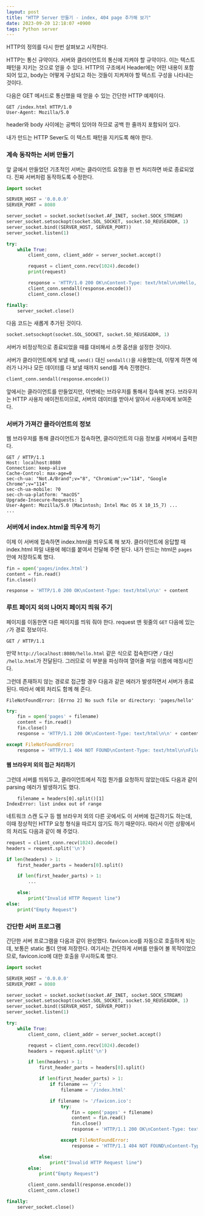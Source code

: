 ```yaml
---
layout: post
title: "HTTP Server 만들기 - index, 404 page 추가해 보기"
date: 2023-09-20 12:18:07 +0900
tags: Python server
---
```


HTTP의 정의를 다시 한번 살펴보고 시작한다.

HTTP는 통신 규약이다. 서버와 클라이언트의 통신에 지켜야 할 규약이다. 이는 텍스트 패턴을 지키는 것으로 얻을 수 있다. HTTP의 구조에서 Header에는 어떤 내용이 포함되어 있고, body는 어떻게 구성되고 하는 것들이 지켜져야 할 텍스트 구성을 나타내는 것이다.

다음은 GET 메서드로 통신했을 때 얻을 수 있는 간단한 HTTP 예제이다.

```
GET /index.html HTTP/1.0
User-Agent: Mozilla/5.0

```

header와 body 사이에는 공백이 있어야 하므로 공백 한 줄까지 포함되어 있다.

내가 만드는 HTTP Sever도 이 텍스트 패턴을 지키도록 해야 한다.

### 계속 동작하는 서버 만들기

앞 글에서 만들었던 기초적인 서버는 클라이언트 요청을 한 번 처리하면 바로 종료되었다. 진짜 서버처럼 동작하도록 수정한다.

```python
import socket

SERVER_HOST = '0.0.0.0'
SERVER_PORT = 8080

server_socket = socket.socket(socket.AF_INET, socket.SOCK_STREAM)
server_socket.setsockopt(socket.SOL_SOCKET, socket.SO_REUSEADDR, 1)
server_socket.bind((SERVER_HOST, SERVER_PORT))
server_socket.listen(1)

try:
    while True:
        client_conn, client_addr = server_socket.accept()

        request = client_conn.recv(1024).decode()
        print(request)

        response = 'HTTP/1.0 200 OK\nContent-Type: text/html\n\nHello, World'
        client_conn.sendall(response.encode())
        client_conn.close()

finally:
    server_socket.close()


```

다음 코드는 새롭게 추가된 것이다.

```python
socket.setsockopt(socket.SOL_SOCKET, socket.SO_REUSEADDR, 1)
```

서버가 비정상적으로 종료되었을 때를 대비해서 소켓 옵션을 설정한 것이다.

서버가 클라이언트에게 보낼 때, `send()` 대신 `sendall()`을 사용했는데, 이렇게 하면 에러가 나거나 모든 데이터를 다 보낼 때까지 send를 계속 진행한다.

```python
client_conn.sendall(response.encode())
```

앞에서는 클라이언트를 만들었지만, 이번에는 브라우저를 통해서 접속해 본다. 브라우저는 HTTP 사용자 에이전트이므로, 서버의 데이터를 받아서 알아서 사용자에게 보여준다.

### 서버가 가져간 클라이언트의 정보

웹 브라우저를 통해 클라이언트가 접속하면, 클라이언트의 다음 정보를 서버에서 출력한다.

```
GET / HTTP/1.1
Host: localhost:8080
Connection: keep-alive
Cache-Control: max-age=0
sec-ch-ua: "Not.A/Brand";v="8", "Chromium";v="114", "Google Chrome";v="114"
sec-ch-ua-mobile: ?0
sec-ch-ua-platform: "macOS"
Upgrade-Insecure-Requests: 1
User-Agent: Mozilla/5.0 (Macintosh; Intel Mac OS X 10_15_7) ...
...
```

### 서버에서 index.html을 띄우게 하기

이제 이 서버에 접속하면 index.html을 띄우도록 해 보자. 클라이언트에 응답할 때 index.html 파일 내용에 헤더를 붙여서 전달해 주면 된다. 내가 만드는 html은 `pages` 안에 저장하도록 했다.

```python
fin = open('pages/index.html')
content = fin.read()
fin.close()

response = 'HTTP/1.0 200 OK\nContent-Type: text/html\n\n' + content
```

### 루트 페이지 외의 나머지 페이지 띄워 주기

페이지를 이동한면 다른 페이지를 띄워 줘야 한다. request 맨 윗줄의 `GET` 다음에 있는 `/`가 경로 정보이다.

```
GET / HTTP/1.1
```

만약 `http://localhost:8080/hello.html` 같은 식으로 접속한다면 `/` 대신 `/hello.html`가 전달된다. 그러므로 이 부분을 파싱하여 열어줄 파일 이름에 매칭시킨다.

그런데 존재하지 않는 경로로 접근할 경우 다음과 같은 에러가 발생하면서 서버가 종료된다. 따라서 예외 처리도 함께 해 준다.

```
FileNotFoundError: [Errno 2] No such file or directory: 'pages/hello'
```

```python
try:
    fin = open('pages' + filename)
    content = fin.read()
    fin.close()
    response = 'HTTP/1.1 200 OK\nContent-Type: text/html\n\n' + content

except FileNotFoundError:
    response = 'HTTP/1.1 404 NOT FOUND\nContent-Type: text/html\n\nFile Not Found'
```

#### 웹 브라우저 외의 접근 처리하기

그런데 서버를 띄워두고, 클라이언트에서 직접 뭔가를 요청하지 않았는데도 다음과 같이 parsing 에러가 발생하기도 했다.

```
    filename = headers[0].split()[1]
IndexError: list index out of range
```

네트워크 스캔 도구 등 웹 브라우저 외의 다른 곳에서도 이 서버에 접근하기도 하는데, 이때 정상적인 HTTP 요청 형식을 따르지 않기도 하기 때문이다. 따라서 이런 상황에서의 처리도 다음과 같이 해 주었다.

```python
request = client_conn.recv(1024).decode()
headers = request.split('\n')

if len(headers) > 1:
    first_header_parts = headers[0].split()

    if len(first_header_parts) > 1:
        ...

    else:
        print("Invalid HTTP Request line")
else:
    print("Empty Request")
```

### 간단한 서버 프로그램

간단한 서버 프로그램을 다음과 같이 완성했다. favicon.ico를 자동으로 호출하게 되는데, 보통은 static 폴더 안에 저장한다. 여기서는 간단하게 서버를 만들어 볼 목적이었으므로, favicon.ico에 대한 호출을 무시하도록 했다.

```python
import socket

SERVER_HOST = '0.0.0.0'
SERVER_PORT = 8080

server_socket = socket.socket(socket.AF_INET, socket.SOCK_STREAM)
server_socket.setsockopt(socket.SOL_SOCKET, socket.SO_REUSEADDR, 1)
server_socket.bind((SERVER_HOST, SERVER_PORT))
server_socket.listen(1)

try:
    while True:
        client_conn, client_addr = server_socket.accept()

        request = client_conn.recv(1024).decode()
        headers = request.split('\n')

        if len(headers) > 1:
            first_header_parts = headers[0].split()

            if len(first_header_parts) > 1:
                if filename == '/':
                    filename = '/index.html'

                if filename != '/favicon.ico':
                    try:
                        fin = open('pages' + filename)
                        content = fin.read()
                        fin.close()
                        response = 'HTTP/1.1 200 OK\nContent-Type: text/html\n\n' + content

                    except FileNotFoundError:
                        response = 'HTTP/1.1 404 NOT FOUND\nContent-Type: text/html\n\nFile Not Found'

            else:
                print("Invalid HTTP Request line")
        else:
            print("Empty Request")

        client_conn.sendall(response.encode())
        client_conn.close()

finally:
    server_socket.close()
```
